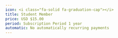 ```yaml
---
icon: <i class="fa-solid fa-graduation-cap"></i>
title: Student Member
price: USD $15.00
period: Subscription Period 1 year
automatic: No automatically recurring payments
---
```

